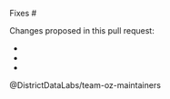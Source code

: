 <!-- Please add the number of the issue fixed after the # -->
Fixes #

<!-- Add a short description of the fix here -->

<!-- If this is a WIP, list the changes you will make, otherwise, list the
     primary changes you have made in the PR to help the reviewers understand
     exactly what you did and why. -->
Changes proposed in this pull request:

-
-
-

<!-- This alerts the maintainers to do a review, feel free to ping us in
     comments using this address as well! -->
@DistrictDataLabs/team-oz-maintainers
